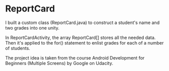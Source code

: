 # ReportCard
I built a custom class (ReportCard.java) to construct a student's name and two grades into one unity.

In ReportCardActivity, the array ReportCard[] stores all the needed data. Then it's applied to the for() statement to enlist grades for each of a number of students.

The project idea is taken from the course Android Development for Beginners (Multiple Screens) by Google on Udacity.
